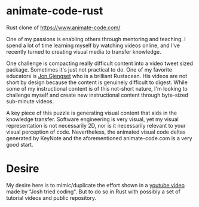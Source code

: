 # animate-code-rust

Rust clone of https://www.animate-code.com/

One of my passions is enabling others through mentoring and teaching.  I spend a lot of time
learning myself by watching videos online, and I've recently turned to creating visual media
to transfer knowledge.

One challenge is compacting really difficult content into a video tweet sized package.  Sometimes
it's just not practical to do.  One of my favorite educators is [Jon Gjengset](https://www.youtube.com/@jonhoo)
who is a brilliant Rustacean.  His videos are not short by design because the content is
genuinely difficult to digest.  While some of my instructional content is of this not-short
nature, I'm looking to challenge myself and create new instructional content through byte-sized
sub-minute videos.

A key piece of this puzzle is generating visual content that aids in the knowledge transfer.
Software engineering is very visual, yet my visual representation is not necessarily 2D, nor is
it necessarily relevant to your visual perception of code.  Nevertheless, the animated visual code
deltas generated by KeyNote and the aforementioned animate-code.com is a very good start.

# Desire

My desire here is to mimic/duplicate the effort shown in a 
[youtube video](https://www.youtube.com/watch?v=OXk6Eabu7uM) made by "Josh tried coding". 
But to do so in Rust with possibly a set of tutorial videos and public repository.

